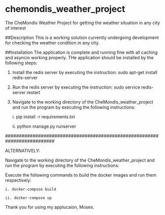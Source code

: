# chemondis_weather_project
The CheMondis Weather Project for getting the weather situation in any city of interest

##Description
This is a working solution currently undergoing development for checking the weather condition in any city. 

##Installation
The application is complete and running fine with all caching and asyncio working properly. THe application should be installed by the following steps:

1. Install the redis server by executing the instruction: sudo apt-get install redis-server 
2. Run the redis server by executing the instruction: sudo service redis-server restart 
3. Navigate to the working directory of the CheMondis_weather_project and run the program by executing the following instructions: 

    i. pip install -r requirements.txt
    
    ii. python manage.py runserver
    
 
##########################################################################

ALTERNATIVELY:

Navigate to the working directory of the CheMondis_weather_project and run the program by executing the following instructions: 

Execute the following commands to build the docker images and run them respectively: 

    i. docker-compose build

    ii. docker-compose up


Thank you for using my applucaion,
Moses.
